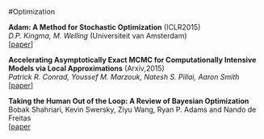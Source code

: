 #Optimization

**Adam: A Method for Stochastic Optimization** (ICLR2015)   
*D.P. Kingma, M. Welling* (Universiteit van Amsterdam)  
[[paper](http://arxiv.org/abs/1412.6980)]  

**Accelerating Asymptotically Exact MCMC for Computationally Intensive Models via Local Approximations**  (Arxiv,2015)  
*Patrick R. Conrad, Youssef M. Marzouk, Natesh S. Pillai, Aaron Smith*  
[[paper](http://arxiv.org/abs/1402.1694)]  

**Taking the Human Out of the Loop: A Review of Bayesian Optimization**  
Bobak Shahriari, Kevin Swersky, Ziyu Wang, Ryan P. Adams and Nando de Freitas  
[[paper](https://www.cs.ox.ac.uk/people/nando.defreitas/publications/BayesOptLoop.pdf)  





